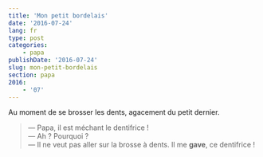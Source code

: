 ```yaml
---
title: 'Mon petit bordelais'
date: '2016-07-24'
lang: fr
type: post
categories:
    - papa
publishDate: '2016-07-24'
slug: mon-petit-bordelais
section: papa
2016:
    - '07'
---
```


Au moment de se brosser les dents, agacement du petit dernier.

<!--more-->

> — Papa, il est méchant le dentifrice !  
> — Ah ? Pourquoi ?  
> — Il ne veut pas aller sur la brosse à dents. Il me **gave**, ce dentifrice !
